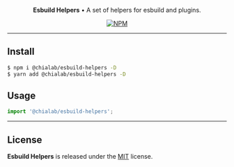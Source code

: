 <p align="center">
    <strong>Esbuild Helpers</strong> • A set of helpers for esbuild and plugins.
</p>

<p align="center">
    <a href="https://www.npmjs.com/package/@chialab/esbuild-helpers"><img alt="NPM" src="https://img.shields.io/npm/v/@chialab/esbuild-helpers.svg?style=flat-square"></a>
</p>

---

## Install

```sh
$ npm i @chialab/esbuild-helpers -D
$ yarn add @chialab/esbuild-helpers -D
```

## Usage

```js
import '@chialab/esbuild-helpers';

```

---

## License

**Esbuild Helpers** is released under the [MIT](https://github.com/chialab/rna/blob/master/packages/esbuild-helpers/LICENSE) license.
